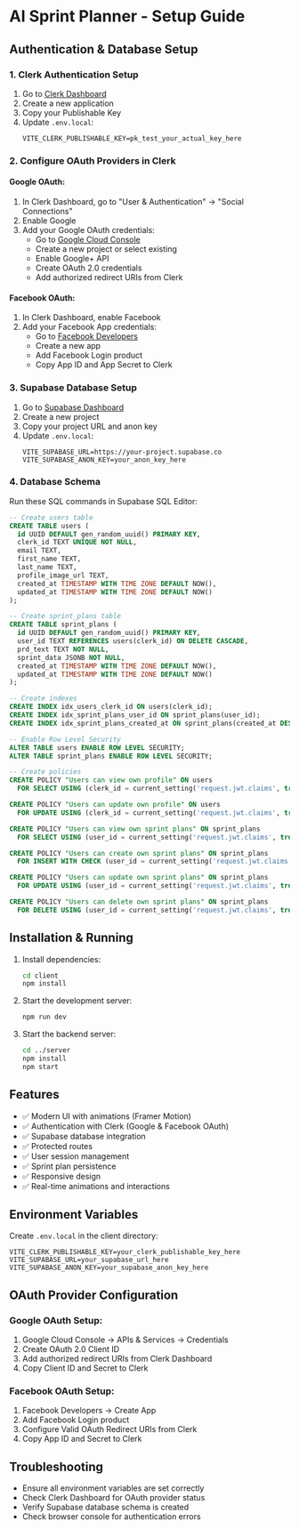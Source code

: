 # AI Sprint Planner - Setup Guide

## Authentication & Database Setup

### 1. Clerk Authentication Setup

1. Go to [Clerk Dashboard](https://dashboard.clerk.com/)
2. Create a new application
3. Copy your Publishable Key
4. Update `.env.local`:
   ```
   VITE_CLERK_PUBLISHABLE_KEY=pk_test_your_actual_key_here
   ```

### 2. Configure OAuth Providers in Clerk

#### Google OAuth:
1. In Clerk Dashboard, go to "User & Authentication" → "Social Connections"
2. Enable Google
3. Add your Google OAuth credentials:
   - Go to [Google Cloud Console](https://console.cloud.google.com/)
   - Create a new project or select existing
   - Enable Google+ API
   - Create OAuth 2.0 credentials
   - Add authorized redirect URIs from Clerk

#### Facebook OAuth:
1. In Clerk Dashboard, enable Facebook
2. Add your Facebook App credentials:
   - Go to [Facebook Developers](https://developers.facebook.com/)
   - Create a new app
   - Add Facebook Login product
   - Copy App ID and App Secret to Clerk

### 3. Supabase Database Setup

1. Go to [Supabase Dashboard](https://supabase.com/dashboard)
2. Create a new project
3. Copy your project URL and anon key
4. Update `.env.local`:
   ```
   VITE_SUPABASE_URL=https://your-project.supabase.co
   VITE_SUPABASE_ANON_KEY=your_anon_key_here
   ```

### 4. Database Schema

Run these SQL commands in Supabase SQL Editor:

```sql
-- Create users table
CREATE TABLE users (
  id UUID DEFAULT gen_random_uuid() PRIMARY KEY,
  clerk_id TEXT UNIQUE NOT NULL,
  email TEXT,
  first_name TEXT,
  last_name TEXT,
  profile_image_url TEXT,
  created_at TIMESTAMP WITH TIME ZONE DEFAULT NOW(),
  updated_at TIMESTAMP WITH TIME ZONE DEFAULT NOW()
);

-- Create sprint_plans table
CREATE TABLE sprint_plans (
  id UUID DEFAULT gen_random_uuid() PRIMARY KEY,
  user_id TEXT REFERENCES users(clerk_id) ON DELETE CASCADE,
  prd_text TEXT NOT NULL,
  sprint_data JSONB NOT NULL,
  created_at TIMESTAMP WITH TIME ZONE DEFAULT NOW(),
  updated_at TIMESTAMP WITH TIME ZONE DEFAULT NOW()
);

-- Create indexes
CREATE INDEX idx_users_clerk_id ON users(clerk_id);
CREATE INDEX idx_sprint_plans_user_id ON sprint_plans(user_id);
CREATE INDEX idx_sprint_plans_created_at ON sprint_plans(created_at DESC);

-- Enable Row Level Security
ALTER TABLE users ENABLE ROW LEVEL SECURITY;
ALTER TABLE sprint_plans ENABLE ROW LEVEL SECURITY;

-- Create policies
CREATE POLICY "Users can view own profile" ON users
  FOR SELECT USING (clerk_id = current_setting('request.jwt.claims', true)::json->>'sub');

CREATE POLICY "Users can update own profile" ON users
  FOR UPDATE USING (clerk_id = current_setting('request.jwt.claims', true)::json->>'sub');

CREATE POLICY "Users can view own sprint plans" ON sprint_plans
  FOR SELECT USING (user_id = current_setting('request.jwt.claims', true)::json->>'sub');

CREATE POLICY "Users can create own sprint plans" ON sprint_plans
  FOR INSERT WITH CHECK (user_id = current_setting('request.jwt.claims', true)::json->>'sub');

CREATE POLICY "Users can update own sprint plans" ON sprint_plans
  FOR UPDATE USING (user_id = current_setting('request.jwt.claims', true)::json->>'sub');

CREATE POLICY "Users can delete own sprint plans" ON sprint_plans
  FOR DELETE USING (user_id = current_setting('request.jwt.claims', true)::json->>'sub');
```

## Installation & Running

1. Install dependencies:
   ```bash
   cd client
   npm install
   ```

2. Start the development server:
   ```bash
   npm run dev
   ```

3. Start the backend server:
   ```bash
   cd ../server
   npm install
   npm start
   ```

## Features

- ✅ Modern UI with animations (Framer Motion)
- ✅ Authentication with Clerk (Google & Facebook OAuth)
- ✅ Supabase database integration
- ✅ Protected routes
- ✅ User session management
- ✅ Sprint plan persistence
- ✅ Responsive design
- ✅ Real-time animations and interactions

## Environment Variables

Create `.env.local` in the client directory:

```env
VITE_CLERK_PUBLISHABLE_KEY=your_clerk_publishable_key_here
VITE_SUPABASE_URL=your_supabase_url_here
VITE_SUPABASE_ANON_KEY=your_supabase_anon_key_here
```

## OAuth Provider Configuration

### Google OAuth Setup:
1. Google Cloud Console → APIs & Services → Credentials
2. Create OAuth 2.0 Client ID
3. Add authorized redirect URIs from Clerk Dashboard
4. Copy Client ID and Secret to Clerk

### Facebook OAuth Setup:
1. Facebook Developers → Create App
2. Add Facebook Login product
3. Configure Valid OAuth Redirect URIs from Clerk
4. Copy App ID and Secret to Clerk

## Troubleshooting

- Ensure all environment variables are set correctly
- Check Clerk Dashboard for OAuth provider status
- Verify Supabase database schema is created
- Check browser console for authentication errors
